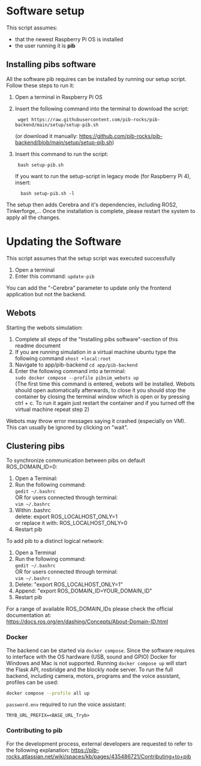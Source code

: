 # Software setup

This script assumes:

- that the newest Raspberry Pi OS is installed
- the user running it is **pib**

## Installing pibs software

All the software pib requires can be installed by running our setup script.
Follow these steps to run it:

1. Open a terminal in Raspberry Pi OS

2. Insert the following command into the terminal to download the script:

        wget https://raw.githubusercontent.com/pib-rocks/pib-backend/main/setup/setup-pib.sh

   (or download it manually: https://github.com/pib-rocks/pib-backend/blob/main/setup/setup-pib.sh)

3. Insert this command to run the script:

        bash setup-pib.sh

   If you want to run the setup-script in legacy mode (for Raspberry Pi 4), insert:
               
         bash setup-pib.sh -l

The setup then adds Cerebra and it's dependencies, including ROS2, Tinkerforge,...
Once the installation is complete, please restart the system to apply all the changes.

# Updating the Software

This script assumes that the setup script was executed successfully

1. Open a terminal
2. Enter this command: `update-pib`

You can add the "-Cerebra" parameter to update only the frontend application but not the backend.

## Webots

Starting the webots simulation:

1. Complete all steps of the "Installing pibs software"-section of this readme document
2. If you are running simulation in a virtual machine ubuntu type the following command
   `xhost +local:root`
4. Navigate to app/pib-backend
   `cd app/pib-backend`
5. Enter the following command into a terminal:  
   `sudo docker compose --profile pibsim_webots up`  
   (The first time this command is entered, webots will be installed. Webots should open automatically afterwards, to close it you should stop the container by closing the terminal window which is open or by pressing ctrl + c. To run it again just restart the container and if you turned off the virtual machine repeat step 2)

Webots may throw error messages saying it crashed (especially on VM). This can usually be ignored by clicking on "wait".

## Clustering pibs

To synchronize communication between pibs on default ROS_DOMAIN_ID=0:

1. Open a Terminal:
2. Run the following command:  
   `gedit ~/.bashrc`  
   OR for users connected through terminal:  
   `vim ~/.bashrc`
3. Within .bashrc  
   delete: export ROS_LOCALHOST_ONLY=1  
   or replace it with: ROS_LOCALHOST_ONLY=0
4. Restart pib

To add pib to a distinct logical network:

1. Open a Terminal
2. Run the following command:  
   `gedit ~/.bashrc`  
   OR for users connected through terminal:  
   `vim ~/.bashrc`
3. Delete: "export ROS_LOCALHOST_ONLY=1"
4. Append: "export ROS_DOMAIN_ID=YOUR_DOMAIN_ID"
5. Restart pib

For a range of available ROS_DOMAIN_IDs please check the official documentation at:  
https://docs.ros.org/en/dashing/Concepts/About-Domain-ID.html

### Docker

The backend can be started via `docker compose`. Since the software requires to interface with the OS hardware (USB,
sound and GPIO) Docker for Windows and Mac is not supported.
Running `docker compose up` will start the Flask API, rosbridge and the blockly node server. To run the full backend,
including camera, motors, programs and the voice assistant, profiles can be used:

```bash
docker compose --profile all up
```

`password.env` required to run the voice assistant:

```
TRYB_URL_PREFIX=<BASE_URL_Tryb>
```

### Contributing to pib

For the development process, external developers are requested to refer to the following explanation: https://pib-rocks.atlassian.net/wiki/spaces/kb/pages/435486721/Contributing+to+pib
